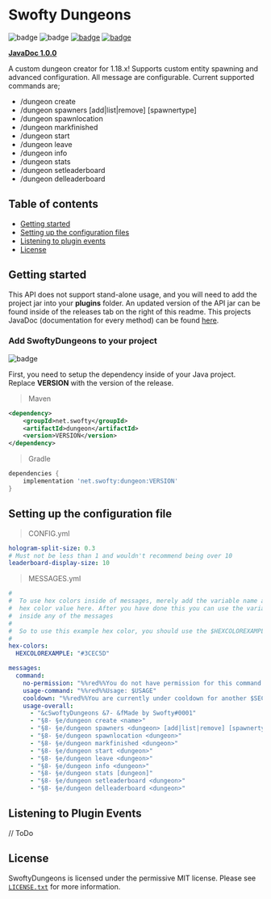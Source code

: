 # Swofty Dungeons
![badge](https://img.shields.io/github/v/release/Swofty-Developments/SwoftyDungeons)
![badge](https://img.shields.io/github/last-commit/Swofty-Developments/SwoftyDungeons)
[![badge](https://img.shields.io/discord/830345347867476000?label=discord)](https://discord.gg/atlasmc)
[![badge](https://img.shields.io/github/license/Swofty-Developments/SwoftyDungeons)](https://github.com/Swofty-Developments/SwoftyParkour/blob/master/LICENSE.txt)

**[JavaDoc 1.0.0](https://swofty-developments.github.io/SwoftyDungeons/)**

A custom dungeon creator for 1.18.x! Supports custom entity spawning and advanced configuration. All message are configurable. Current supported commands are;
- /dungeon create <name>
- /dungeon spawners <dungeon> [add|list|remove] [spawnertype]
- /dungeon spawnlocation <dungeon>
- /dungeon markfinished <dungeon>
- /dungeon start <dungeon>
- /dungeon leave <dungeon>
- /dungeon info <dungeon>
- /dungeon stats <dungeon>
- /dungeon setleaderboard <dungeon>
- /dungeon delleaderboard <dungeon>


## Table of contents

* [Getting started](#getting-started)
* [Setting up the configuration files](#setting-up-the-configuration-file)
* [Listening to plugin events](#listening-to-plugin-events)
* [License](#license)

## Getting started

This API does not support stand-alone usage, and you will need to add the project jar into your **plugins** folder. An updated version of the API jar can be found inside of the releases tab on the right of this readme. This projects JavaDoc (documentation for every method) can be found [here](https://swofty-developments.github.io/SwoftyParkour/).

### Add SwoftyDungeons to your project

![badge](https://img.shields.io/github/v/release/Swofty-Developments/SwoftyDungeons)

First, you need to setup the dependency inside of your Java project. Replace **VERSION** with the version of the release.

> Maven
```xml
<dependency>
    <groupId>net.swofty</groupId>
    <artifactId>dungeon</artifactId>
    <version>VERSION</version>
</dependency>
```

> Gradle
```gradle
dependencies {
    implementation 'net.swofty:dungeon:VERSION'
}
```

## Setting up the configuration file

> CONFIG.yml
```yaml
hologram-split-size: 0.3
# Must not be less than 1 and wouldn't recommend being over 10
leaderboard-display-size: 10
```

> MESSAGES.yml
```yaml
#
#  To use hex colors inside of messages, merely add the variable name and its
#  hex color value here. After you have done this you can use the variable
#  inside any of the messages
#
#  So to use this example hex color, you should use the $HEXCOLOREXAMPLE variable
#
hex-colors:
  HEXCOLOREXAMPLE: "#3CEC5D"

messages:
  command:
    no-permission: "%%red%%You do not have permission for this command!"
    usage-command: "%%red%%Usage: $USAGE"
    cooldown: "%%red%%You are currently under cooldown for another $SECONDS seconds"
    usage-overall:
      - "&cSwoftyDungeons &7- &fMade by Swofty#0001"
      - "§8- §e/dungeon create <name>"
      - "§8- §e/dungeon spawners <dungeon> [add|list|remove] [spawnertype]"
      - "§8- §e/dungeon spawnlocation <dungeon>"
      - "§8- §e/dungeon markfinished <dungeon>"
      - "§8- §e/dungeon start <dungeon>"
      - "§8- §e/dungeon leave <dungeon>"
      - "§8- §e/dungeon info <dungeon>"
      - "§8- §e/dungeon stats [dungeon]"
      - "§8- §e/dungeon setleaderboard <dungeon>"
      - "§8- §e/dungeon delleaderboard <dungeon>"
```

## Listening to Plugin Events

// ToDo

## License
SwoftyDungeons is licensed under the permissive MIT license. Please see [`LICENSE.txt`](https://github.com/Swofty-Developments/SwoftyDungeons/blob/master/LICENSE.txt) for more information.
